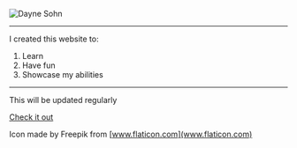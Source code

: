   ![Dayne Sohn](./favicon/favicon.ico)  
* * *
  I created this website to:
  1. Learn
  2. Have fun
  3. Showcase my abilities
- - -
  This will be updated regularly
  &nbsp;  

  [Check it out](http://daynesohn.com)

  Icon made by Freepik from [www.flaticon.com](www.flaticon.com)
